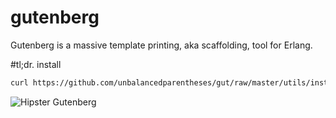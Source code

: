 gutenberg
=========

Gutenberg is a massive template printing, aka scaffolding, tool for Erlang.

#tl;dr. install
```bash
curl https://github.com/unbalancedparentheses/gut/raw/master/utils/install | bash
```

![Hipster Gutenberg](https://raw.githubusercontent.com/unbalancedparentheses/gut/master/gutenberg.jpg)
